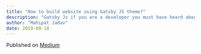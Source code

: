 ```yaml
---
title: "How to build website using Gatsby JS theme?"
description: "Gatsby Js if you are a developer you must have heard about gatsbyjs, gatsby js is static site generator. today here we will discuss how"
author: "Mahipat Jadav"
date: 2019-09-18
---
```


Published on [Medium](https://medium.com/@mjadav/how-to-build-website-using-gatsby-js-theme-a661df572fe2)
